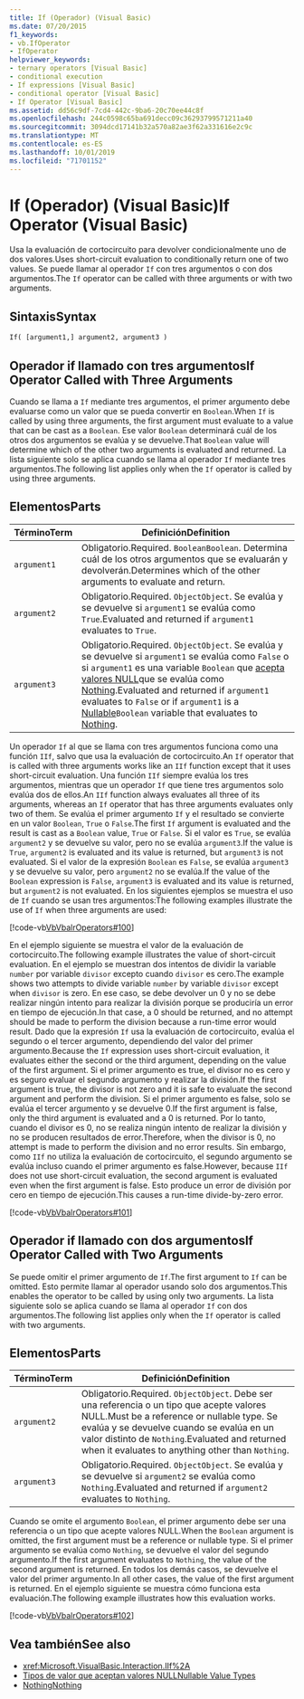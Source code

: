 ```yaml
---
title: If (Operador) (Visual Basic)
ms.date: 07/20/2015
f1_keywords:
- vb.IfOperator
- IfOperator
helpviewer_keywords:
- ternary operators [Visual Basic]
- conditional execution
- If expressions [Visual Basic]
- conditional operator [Visual Basic]
- If Operator [Visual Basic]
ms.assetid: dd56c9df-7cd4-442c-9ba6-20c70ee44c8f
ms.openlocfilehash: 244c0598c65ba691decc09c36293799571211a40
ms.sourcegitcommit: 3094dcd17141b32a570a82ae3f62a331616e2c9c
ms.translationtype: MT
ms.contentlocale: es-ES
ms.lasthandoff: 10/01/2019
ms.locfileid: "71701152"
---
```

# <a name="if-operator-visual-basic"></a><span data-ttu-id="c3223-102">If (Operador) (Visual Basic)</span><span class="sxs-lookup"><span data-stu-id="c3223-102">If Operator (Visual Basic)</span></span>
<span data-ttu-id="c3223-103">Usa la evaluación de cortocircuito para devolver condicionalmente uno de dos valores.</span><span class="sxs-lookup"><span data-stu-id="c3223-103">Uses short-circuit evaluation to conditionally return one of two values.</span></span> <span data-ttu-id="c3223-104">Se puede llamar al operador `If` con tres argumentos o con dos argumentos.</span><span class="sxs-lookup"><span data-stu-id="c3223-104">The `If` operator can be called with three arguments or with two arguments.</span></span>  
  
## <a name="syntax"></a><span data-ttu-id="c3223-105">Sintaxis</span><span class="sxs-lookup"><span data-stu-id="c3223-105">Syntax</span></span>  
  
```vb  
If( [argument1,] argument2, argument3 )  
```  
  
## <a name="if-operator-called-with-three-arguments"></a><span data-ttu-id="c3223-106">Operador if llamado con tres argumentos</span><span class="sxs-lookup"><span data-stu-id="c3223-106">If Operator Called with Three Arguments</span></span>  
 <span data-ttu-id="c3223-107">Cuando se llama a `If` mediante tres argumentos, el primer argumento debe evaluarse como un valor que se pueda convertir en `Boolean`.</span><span class="sxs-lookup"><span data-stu-id="c3223-107">When `If` is called by using three arguments, the first argument must evaluate to a value that can be cast as a `Boolean`.</span></span> <span data-ttu-id="c3223-108">Ese valor `Boolean` determinará cuál de los otros dos argumentos se evalúa y se devuelve.</span><span class="sxs-lookup"><span data-stu-id="c3223-108">That `Boolean` value will determine which of the other two arguments is evaluated and returned.</span></span> <span data-ttu-id="c3223-109">La lista siguiente solo se aplica cuando se llama al operador `If` mediante tres argumentos.</span><span class="sxs-lookup"><span data-stu-id="c3223-109">The following list applies only when the `If` operator is called by using three arguments.</span></span>  
  
## <a name="parts"></a><span data-ttu-id="c3223-110">Elementos</span><span class="sxs-lookup"><span data-stu-id="c3223-110">Parts</span></span>  
  
|<span data-ttu-id="c3223-111">Término</span><span class="sxs-lookup"><span data-stu-id="c3223-111">Term</span></span>|<span data-ttu-id="c3223-112">Definición</span><span class="sxs-lookup"><span data-stu-id="c3223-112">Definition</span></span>|  
|---|---|  
|`argument1`|<span data-ttu-id="c3223-113">Obligatorio.</span><span class="sxs-lookup"><span data-stu-id="c3223-113">Required.</span></span> <span data-ttu-id="c3223-114">`Boolean`</span><span class="sxs-lookup"><span data-stu-id="c3223-114">`Boolean`.</span></span> <span data-ttu-id="c3223-115">Determina cuál de los otros argumentos que se evaluarán y devolverán.</span><span class="sxs-lookup"><span data-stu-id="c3223-115">Determines which of the other arguments to evaluate and return.</span></span>|  
|`argument2`|<span data-ttu-id="c3223-116">Obligatorio.</span><span class="sxs-lookup"><span data-stu-id="c3223-116">Required.</span></span> <span data-ttu-id="c3223-117">`Object`</span><span class="sxs-lookup"><span data-stu-id="c3223-117">`Object`.</span></span> <span data-ttu-id="c3223-118">Se evalúa y se devuelve si `argument1` se evalúa como `True`.</span><span class="sxs-lookup"><span data-stu-id="c3223-118">Evaluated and returned if `argument1` evaluates to `True`.</span></span>|  
|`argument3`|<span data-ttu-id="c3223-119">Obligatorio.</span><span class="sxs-lookup"><span data-stu-id="c3223-119">Required.</span></span> <span data-ttu-id="c3223-120">`Object`</span><span class="sxs-lookup"><span data-stu-id="c3223-120">`Object`.</span></span> <span data-ttu-id="c3223-121">Se evalúa y se devuelve si `argument1` se evalúa como `False` o si `argument1` es una variable `Boolean` que [acepta valores NULL](../../../visual-basic/programming-guide/language-features/data-types/nullable-value-types.md)que se evalúa como [Nothing](../../../visual-basic/language-reference/nothing.md).</span><span class="sxs-lookup"><span data-stu-id="c3223-121">Evaluated and returned if `argument1` evaluates to `False` or if `argument1` is a [Nullable](../../../visual-basic/programming-guide/language-features/data-types/nullable-value-types.md)`Boolean` variable that evaluates to [Nothing](../../../visual-basic/language-reference/nothing.md).</span></span>|  
  
 <span data-ttu-id="c3223-122">Un operador `If` al que se llama con tres argumentos funciona como una función `IIf`, salvo que usa la evaluación de cortocircuito.</span><span class="sxs-lookup"><span data-stu-id="c3223-122">An `If` operator that is called with three arguments works like an `IIf` function except that it uses short-circuit evaluation.</span></span> <span data-ttu-id="c3223-123">Una función `IIf` siempre evalúa los tres argumentos, mientras que un operador `If` que tiene tres argumentos solo evalúa dos de ellos.</span><span class="sxs-lookup"><span data-stu-id="c3223-123">An `IIf` function always evaluates all three of its arguments, whereas an `If` operator that has three arguments evaluates only two of them.</span></span> <span data-ttu-id="c3223-124">Se evalúa el primer argumento `If` y el resultado se convierte en un valor `Boolean`, `True` o `False`.</span><span class="sxs-lookup"><span data-stu-id="c3223-124">The first `If` argument is evaluated and the result is cast as a `Boolean` value, `True` or `False`.</span></span> <span data-ttu-id="c3223-125">Si el valor es `True`, se evalúa `argument2` y se devuelve su valor, pero no se evalúa `argument3`.</span><span class="sxs-lookup"><span data-stu-id="c3223-125">If the value is `True`, `argument2` is evaluated and its value is returned, but `argument3` is not evaluated.</span></span> <span data-ttu-id="c3223-126">Si el valor de la expresión `Boolean` es `False`, se evalúa `argument3` y se devuelve su valor, pero `argument2` no se evalúa.</span><span class="sxs-lookup"><span data-stu-id="c3223-126">If the value of the `Boolean` expression is `False`, `argument3` is evaluated and its value is returned, but `argument2` is not evaluated.</span></span> <span data-ttu-id="c3223-127">En los siguientes ejemplos se muestra el uso de `If` cuando se usan tres argumentos:</span><span class="sxs-lookup"><span data-stu-id="c3223-127">The following examples illustrate the use of `If` when three arguments are used:</span></span>  
  
 [!code-vb[VbVbalrOperators#100](~/samples/snippets/visualbasic/VS_Snippets_VBCSharp/VbVbalrOperators/VB/Class4.vb#100)]  
  
 <span data-ttu-id="c3223-128">En el ejemplo siguiente se muestra el valor de la evaluación de cortocircuito.</span><span class="sxs-lookup"><span data-stu-id="c3223-128">The following example illustrates the value of short-circuit evaluation.</span></span> <span data-ttu-id="c3223-129">En el ejemplo se muestran dos intentos de dividir la variable `number` por variable `divisor` excepto cuando `divisor` es cero.</span><span class="sxs-lookup"><span data-stu-id="c3223-129">The example shows two attempts to divide variable `number` by variable `divisor` except when `divisor` is zero.</span></span> <span data-ttu-id="c3223-130">En ese caso, se debe devolver un 0 y no se debe realizar ningún intento para realizar la división porque se produciría un error en tiempo de ejecución.</span><span class="sxs-lookup"><span data-stu-id="c3223-130">In that case, a 0 should be returned, and no attempt should be made to perform the division because a run-time error would result.</span></span> <span data-ttu-id="c3223-131">Dado que la expresión `If` usa la evaluación de cortocircuito, evalúa el segundo o el tercer argumento, dependiendo del valor del primer argumento.</span><span class="sxs-lookup"><span data-stu-id="c3223-131">Because the `If` expression uses short-circuit evaluation, it evaluates either the second or the third argument, depending on the value of the first argument.</span></span> <span data-ttu-id="c3223-132">Si el primer argumento es true, el divisor no es cero y es seguro evaluar el segundo argumento y realizar la división.</span><span class="sxs-lookup"><span data-stu-id="c3223-132">If the first argument is true, the divisor is not zero and it is safe to evaluate the second argument and perform the division.</span></span> <span data-ttu-id="c3223-133">Si el primer argumento es false, solo se evalúa el tercer argumento y se devuelve 0.</span><span class="sxs-lookup"><span data-stu-id="c3223-133">If the first argument is false, only the third argument is evaluated and a 0 is returned.</span></span> <span data-ttu-id="c3223-134">Por lo tanto, cuando el divisor es 0, no se realiza ningún intento de realizar la división y no se producen resultados de error.</span><span class="sxs-lookup"><span data-stu-id="c3223-134">Therefore, when the divisor is 0, no attempt is made to perform the division and no error results.</span></span> <span data-ttu-id="c3223-135">Sin embargo, como `IIf` no utiliza la evaluación de cortocircuito, el segundo argumento se evalúa incluso cuando el primer argumento es false.</span><span class="sxs-lookup"><span data-stu-id="c3223-135">However, because `IIf` does not use short-circuit evaluation, the second argument is evaluated even when the first argument is false.</span></span> <span data-ttu-id="c3223-136">Esto produce un error de división por cero en tiempo de ejecución.</span><span class="sxs-lookup"><span data-stu-id="c3223-136">This causes a run-time divide-by-zero error.</span></span>  
  
 [!code-vb[VbVbalrOperators#101](~/samples/snippets/visualbasic/VS_Snippets_VBCSharp/VbVbalrOperators/VB/Class4.vb#101)]  
  
## <a name="if-operator-called-with-two-arguments"></a><span data-ttu-id="c3223-137">Operador if llamado con dos argumentos</span><span class="sxs-lookup"><span data-stu-id="c3223-137">If Operator Called with Two Arguments</span></span>  
 <span data-ttu-id="c3223-138">Se puede omitir el primer argumento de `If`.</span><span class="sxs-lookup"><span data-stu-id="c3223-138">The first argument to `If` can be omitted.</span></span> <span data-ttu-id="c3223-139">Esto permite llamar al operador usando solo dos argumentos.</span><span class="sxs-lookup"><span data-stu-id="c3223-139">This enables the operator to be called by using only two arguments.</span></span> <span data-ttu-id="c3223-140">La lista siguiente solo se aplica cuando se llama al operador `If` con dos argumentos.</span><span class="sxs-lookup"><span data-stu-id="c3223-140">The following list applies only when the `If` operator is called with two arguments.</span></span>  
  
## <a name="parts"></a><span data-ttu-id="c3223-141">Elementos</span><span class="sxs-lookup"><span data-stu-id="c3223-141">Parts</span></span>  
  
|<span data-ttu-id="c3223-142">Término</span><span class="sxs-lookup"><span data-stu-id="c3223-142">Term</span></span>|<span data-ttu-id="c3223-143">Definición</span><span class="sxs-lookup"><span data-stu-id="c3223-143">Definition</span></span>|  
|---|---|  
|`argument2`|<span data-ttu-id="c3223-144">Obligatorio.</span><span class="sxs-lookup"><span data-stu-id="c3223-144">Required.</span></span> <span data-ttu-id="c3223-145">`Object`</span><span class="sxs-lookup"><span data-stu-id="c3223-145">`Object`.</span></span> <span data-ttu-id="c3223-146">Debe ser una referencia o un tipo que acepte valores NULL.</span><span class="sxs-lookup"><span data-stu-id="c3223-146">Must be a reference or nullable type.</span></span> <span data-ttu-id="c3223-147">Se evalúa y se devuelve cuando se evalúa en un valor distinto de `Nothing`.</span><span class="sxs-lookup"><span data-stu-id="c3223-147">Evaluated and returned when it evaluates to anything other than `Nothing`.</span></span>|  
|`argument3`|<span data-ttu-id="c3223-148">Obligatorio.</span><span class="sxs-lookup"><span data-stu-id="c3223-148">Required.</span></span> <span data-ttu-id="c3223-149">`Object`</span><span class="sxs-lookup"><span data-stu-id="c3223-149">`Object`.</span></span> <span data-ttu-id="c3223-150">Se evalúa y se devuelve si `argument2` se evalúa como `Nothing`.</span><span class="sxs-lookup"><span data-stu-id="c3223-150">Evaluated and returned if `argument2` evaluates to `Nothing`.</span></span>|  
  
 <span data-ttu-id="c3223-151">Cuando se omite el argumento `Boolean`, el primer argumento debe ser una referencia o un tipo que acepte valores NULL.</span><span class="sxs-lookup"><span data-stu-id="c3223-151">When the `Boolean` argument is omitted, the first argument must be a reference or nullable type.</span></span> <span data-ttu-id="c3223-152">Si el primer argumento se evalúa como `Nothing`, se devuelve el valor del segundo argumento.</span><span class="sxs-lookup"><span data-stu-id="c3223-152">If the first argument evaluates to `Nothing`, the value of the second argument is returned.</span></span> <span data-ttu-id="c3223-153">En todos los demás casos, se devuelve el valor del primer argumento.</span><span class="sxs-lookup"><span data-stu-id="c3223-153">In all other cases, the value of the first argument is returned.</span></span> <span data-ttu-id="c3223-154">En el ejemplo siguiente se muestra cómo funciona esta evaluación.</span><span class="sxs-lookup"><span data-stu-id="c3223-154">The following example illustrates how this evaluation works.</span></span>  
  
 [!code-vb[VbVbalrOperators#102](~/samples/snippets/visualbasic/VS_Snippets_VBCSharp/VbVbalrOperators/VB/Class4.vb#102)]  
  
## <a name="see-also"></a><span data-ttu-id="c3223-155">Vea también</span><span class="sxs-lookup"><span data-stu-id="c3223-155">See also</span></span>

- <xref:Microsoft.VisualBasic.Interaction.IIf%2A>
- [<span data-ttu-id="c3223-156">Tipos de valor que aceptan valores NULL</span><span class="sxs-lookup"><span data-stu-id="c3223-156">Nullable Value Types</span></span>](../../../visual-basic/programming-guide/language-features/data-types/nullable-value-types.md)
- [<span data-ttu-id="c3223-157">Nothing</span><span class="sxs-lookup"><span data-stu-id="c3223-157">Nothing</span></span>](../../../visual-basic/language-reference/nothing.md)
